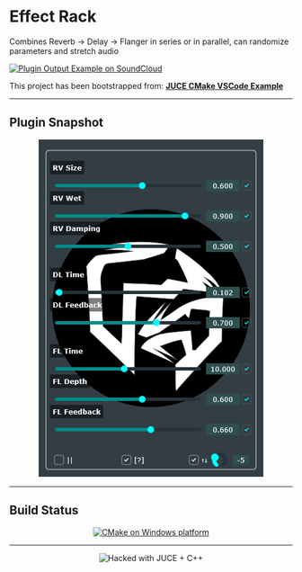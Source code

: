 # Effect Rack
Combines Reverb -> Delay -> Flanger in series or in parallel, can randomize parameters and stretch audio

[![Plugin Output Example on SoundCloud](https://img.shields.io/badge/SoundCloud-Plugin%20output%20Example-orange?logo=soundcloud)](https://soundcloud.com/amp1ee/digital-ocean/s-8yxNCXALSuc?si=63ab54482c614f73a3910c795edd7071)

This project has been bootstrapped from:
[**JUCE CMake VSCode Example**](https://github.com/tomoyanonymous/juce_cmake_vscode_example)

---

## Plugin Snapshot

<p align="center">
  <img src="assets/snapshot.png" alt="GUI Snapshot" width="400"/>
</p>

---

## Build Status

<p align="center">
  <a href="https://github.com/amp1ee/effect_rack/actions/workflows/cmake-single-platform.yml">
    <img src="https://github.com/amp1ee/effect_rack/actions/workflows/cmake-single-platform.yml/badge.svg?branch=signalsmith-stretch" alt="CMake on Windows platform" />
  </a>
</p>

---

<p align="center">
  <img src="https://img.shields.io/badge/⚡%20Hacked%20with-%E2%9D%A4%20JUCE%20+%20%F0%9F%9B%A0%EF%B8%8F%20C++-black?style=for-the-badge" alt="Hacked with JUCE + C++"/>
</p>

